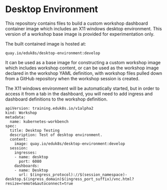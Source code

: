 Desktop Environment
===================

This repository contains files to build a custom workshop dashboard
container image which includes an X11 windows desktop environment. This
version of a workshop base image is provided for experimentation only.

The built contained image is hosted at:

```
quay.io/eduk8s/desktop-environment:develop
```

It can be used as a base image for constructing a custom workshop image
which includes workshop content, or can be used as the workshop image
declared in the workshop YAML definition, with workshop files pulled down
from a GitHub repository when the workshop session is created.

The X11 windows environment will be automatically started, but in order to
access it from a tab in the dashboard, you will need to add ingress and
dashboard definitions to the workshop definition.

```
apiVersion: training.eduk8s.io/v1alpha2
kind: Workshop
metadata:
  name: kubernetes-workbench
spec:
  title: Desktop Testing
  description: Test of desktop environment.
  content:
    image: quay.io/eduk8s/desktop-environment:develop
  session:
    ingresses:
    - name: desktop
      port: 6080
    dashboards:
    - name: Desktop
      url: $(ingress_protocol)://$(session_namespace)-desktop.$(ingress_domain)$(ingress_port_suffix)/vnc.html?resize=remote&autoconnect=true
```
